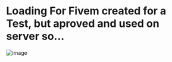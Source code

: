 # Loading For Fivem created for a Test, but aproved and used on server so...
![image](https://user-images.githubusercontent.com/33014935/163379859-dee64341-76b8-43fd-9c42-9a6bdb7bcbd1.png)
